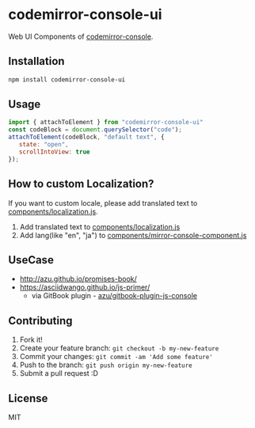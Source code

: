 # codemirror-console-ui

Web UI Components of [codemirror-console](../codemirror-console).

## Installation

``` sh
npm install codemirror-console-ui
```

## Usage

```js
import { attachToElement } from "codemirror-console-ui" 
const codeBlock = document.querySelector("code");
attachToElement(codeBlock, "default text", {
   state: "open",
   scrollIntoView: true
});
```

## How to custom Localization?

If you want to custom locale, please add translated text to [components/localization.js](components/localization.js).

1. Add translated text to [components/localization.js](components/localization.js)
2. Add lang(like "en", "ja") to [components/mirror-console-component.js](components/mirror-console-component.js)

## UseCase

- http://azu.github.io/promises-book/
- https://asciidwango.github.io/js-primer/
    - via GitBook plugin - [azu/gitbook-plugin-js-console](https://github.com/azu/gitbook-plugin-js-console "azu/gitbook-plugin-js-console: GitBook plugin that provide interactive JavaScript console")

## Contributing

1. Fork it!
2. Create your feature branch: `git checkout -b my-new-feature`
3. Commit your changes: `git commit -am 'Add some feature'`
4. Push to the branch: `git push origin my-new-feature`
5. Submit a pull request :D

## License

MIT
